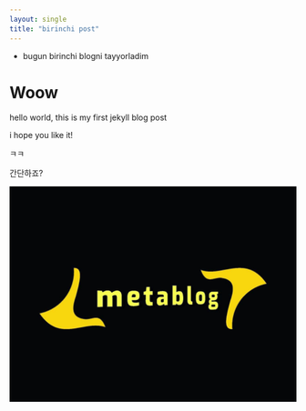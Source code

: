 ```yaml
---
layout: single
title: "birinchi post"
---
```


* bugun birinchi blogni tayyorladim

# Woow

hello world, this is my first jekyll blog post

i hope you like it!

ㅋㅋ

간단하죠?

![metablog](../images/2021-03-24-first/metablog.jpg)
